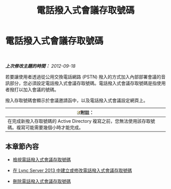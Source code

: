 ﻿---
title: 電話撥入式會議存取號碼
TOCTitle: 電話撥入式會議存取號碼
ms:assetid: 28def7d3-d584-4ae4-bb2a-918cb0b96c37
ms:mtpsurl: https://technet.microsoft.com/zh-tw/library/JJ688002(v=OCS.15)
ms:contentKeyID: 49889990
ms.date: 08/10/2015
mtps_version: v=OCS.15
ms.translationtype: HT
---

# 電話撥入式會議存取號碼

 

_**上次修改主題的時間：** 2012-09-18_

若要讓使用者透過從公用交換電話網路 (PSTN) 撥入的方式加入內部部署會議的音訊部分，您必須設定電話撥入式會議存取號碼。電話撥入式會議存取號碼是指使用者撥打以加入會議的號碼。

撥入存取號碼會顯示於會議邀請函中，以及電話撥入式會議設定網頁上。

<table>
<thead>
<tr class="header">
<th><img src="images/Gg398811.note(OCS.15).gif" title="note" alt="note" />附註：</th>
</tr>
</thead>
<tbody>
<tr class="odd">
<td>在完成新撥入存取號碼的 Active Directory 複寫之前，您無法使用該存取號碼。複寫可能需要幾個小時才能完成。</td>
</tr>
</tbody>
</table>


## 本章節內容

  - [檢視電話撥入式會議存取號碼](lync-server-2013-view-dial-in-conferencing-access-numbers.md)

  - [在 Lync Server 2013 中建立或修改電話撥入式會議存取號碼](lync-server-2013-create-or-modify-a-dial-in-conferencing-access-number.md)

  - [刪除電話撥入式會議存取號碼](lync-server-2013-delete-a-dial-in-conferencing-access-number.md)

